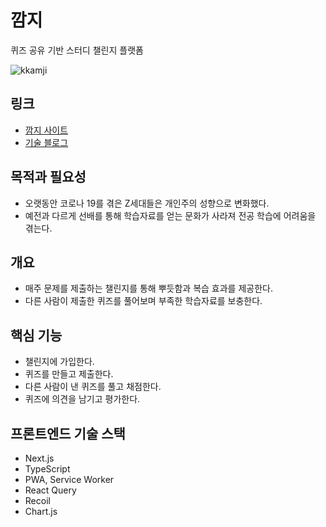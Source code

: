 # 깜지

퀴즈 공유 기반 스터디 챌린지 플랫폼

  ![kkamji](https://s3.us-west-2.amazonaws.com/secure.notion-static.com/74d93bec-d183-4edb-bd32-6845c1b60a5f/slide_1.jpg?X-Amz-Algorithm=AWS4-HMAC-SHA256&X-Amz-Content-Sha256=UNSIGNED-PAYLOAD&X-Amz-Credential=AKIAT73L2G45EIPT3X45%2F20221127%2Fus-west-2%2Fs3%2Faws4_request&X-Amz-Date=20221127T082643Z&X-Amz-Expires=86400&X-Amz-Signature=b0740180625019de8d090c9e9209d9c01a712f54d7c38f603cc8d529c0cb2c59&X-Amz-SignedHeaders=host&response-content-disposition=filename%3D%22slide%25201.jpg%22&x-id=GetObject)

## 링크

- [깜지 사이트](www.kkamjidot.com)
- [기술 블로그](https://velog.io/@chchaeun/series/%EC%9C%A0%EC%A0%80%EC%97%90-%EC%9D%98%ED%95%9C-%EC%9C%A0%EC%A0%80%EB%A5%BC-%EC%9C%84%ED%95%9C-%EA%B9%9C%EC%A7%80-%EA%B0%9C%EB%B0%9C%EA%B8%B0)

## 목적과 필요성

- 오랫동안 코로나 19를 겪은 Z세대들은 개인주의 성향으로 변화했다.
- 예전과 다르게 선배를 통해 학습자료를 얻는 문화가 사라져 전공 학습에 어려움을 겪는다.

## 개요

- 매주 문제를 제출하는 챌린지를 통해 뿌듯함과 복습 효과를 제공한다.
- 다른 사람이 제출한 퀴즈를 풀어보며 부족한 학습자료를 보충한다.

## 핵심 기능

- 챌린지에 가입한다.
- 퀴즈를 만들고 제출한다.
- 다른 사람이 낸 퀴즈를 풀고 채점한다.
- 퀴즈에 의견을 남기고 평가한다.

## 프론트엔드 기술 스택

- Next.js
- TypeScript
- PWA, Service Worker
- React Query
- Recoil
- Chart.js
